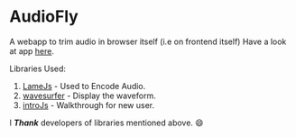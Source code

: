 # AudioFly
A webapp to trim audio in browser itself (i.e on frontend itself) Have a look at app [here](https://vinit-dantkale.github.io/AudioFy/).

Libraries Used:
1. [LameJs](https://github.com/zhuker/lamejs) - Used to Encode Audio.
2. [wavesurfer](https://wavesurfer-js.org/) - Display the waveform.
3. [introJs](https://introjs.com/) - Walkthrough for new user.

I ***Thank*** developers of libraries mentioned above. :smile:

<!--Encourage me with a star if you found this project helpful.-->
